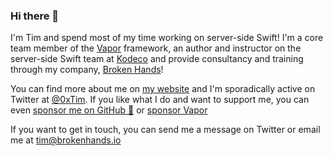 ### Hi there 👋

I'm Tim and spend most of my time working on server-side Swift! I'm a core team member of the [Vapor](https://github.com/vapor/) framework, an author and instructor on the server-side Swift team at [Kodeco](https://www.kodeco.com) and provide consultancy and training through my company, [Broken Hands](https://www.brokenhands.io)!

You can find more about me on [my website](https://www.timc.dev) and I'm sporadically active on Twitter at [@0xTim](https://twitter.com/0xTim). If you like what I do and want to support me, you can even [sponsor me on GitHub 🎉](https://github.com/sponsors/0xTim) or [sponsor Vapor](https://github.com/sponsors/vapor)

If you want to get in touch, you can send me a message on Twitter or email me at tim@brokenhands.io

<!--
**0xTim/0xTim** is a ✨ _special_ ✨ repository because its `README.md` (this file) appears on your GitHub profile.

Here are some ideas to get you started:

- 🔭 I’m currently working on ...
- 🌱 I’m currently learning ...
- 👯 I’m looking to collaborate on ...
- 🤔 I’m looking for help with ...
- 💬 Ask me about ...
- 📫 How to reach me: ...
- 😄 Pronouns: ...
- ⚡ Fun fact: ...

-->
